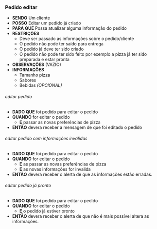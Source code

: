 ### Pedido editar

- **SENDO** Um cliente
- **POSSO** Editar um pedido já criado
- **PARA QUE** Possa atualizar alguma informação do pedido
- **RESTRIÇÕES**
  - Deve ser passado as informações sobre o pedido/cliente
  - O pedido não pode ter saído para entrega
  - O pedido já deve ter sido criado
  - O pedido não pode ter sido feito por exemplo a pizza já ter sido preparada e estar pronta
- **OBSERVAÇÕES** (VAZIO)
- **INFORMAÇÕES** 
  - Tamanho pizza
  - Sabores
  - Bebidas *(OPCIONAL)*

###### *editar pedido*
  - **DADO QUE** foi pedido para editar o pedido
  - **QUANDO** for editar o pedido
    - **E** passar as novas preferências de pizza
  - **ENTÃO** devera receber a mensagem de que foi editado o pedido

###### *editar pedido com informações inválidas*
  - **DADO QUE** foi pedido para editar o pedido
  - **QUANDO** for editar o pedido
    - **E** as passar as novas preferências de pizza
    - **E** as novas informações for invalida
  - **ENTÃO** devera receber o alerta de que as informações estão erradas.

###### *editar pedido já pronto*
  - **DADO QUE** foi pedido para editar o pedido
  - **QUANDO** for editar o pedido
    - **E** o pedido já estiver pronto
  - **ENTÃO** devera receber o alerta de que não é mais possível altera as informações.



